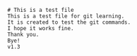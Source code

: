     # This is a test file
    This is a test file for git learning.
    It is created to test the git commands.
    I hope it works fine.
    Thank you.
    Bye!
    v1.3
    



